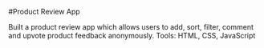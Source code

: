 #Product Review App

Built a product review app which allows users to add, sort, filter,  comment and upvote product feedback anonymously.
Tools: HTML, CSS, JavaScript
